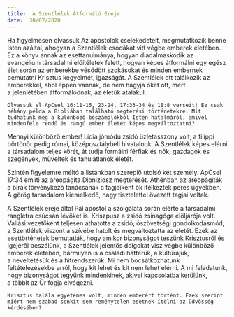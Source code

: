 ```yaml
---
title:  A Szentlélek Átformáló Ereje
date:  30/07/2020
---
```


Ha figyelmesen olvassuk Az apostolok cselekedeteit, megmutatkozik benne Isten azáltal, ahogyan a Szentlélek csodákat vitt végbe emberek életében. Ez a könyv annak az esettanulmánya, hogyan diadalmaskodik az evangélium társadalmi előítéletek felett, hogyan képes átformálni egy egész élet során az emberekbe vésődött szokásokat és minden embernek bemutatni Krisztus kegyelmét, igazságát. A Szentlélek ott találkozik az emberekkel, ahol éppen vannak, de nem hagyja őket ott, mert a jelenlétében átformálódnak, az életük átalakul.

`Olvassuk el ApCsel 16:11-15, 23-24, 17:33-34 és 18:8 verseit! Ez csak néhány példa a Bibliában található megtérési történetekre. Mit tudhatunk meg a különböző beszámolókból Isten hatalmáról, amivel mindenféle rendű és rangú ember életét képes megváltoztatni?`

Mennyi különböző ember! Lídia jómódú zsidó üzletasszony volt, a filippi börtönőr pedig római, középosztálybeli hivatalnok. A Szentlélek képes elérni a társadalom teljes körét, át tudja formálni férfiak és nők, gazdagok és szegények, műveltek és tanulatlanok életét.

Szintén figyelemre méltó a listánkban szereplő utolsó két személy. ApCsel 17:34 említi az areopágita Dioniziosz megtérését. Athénban az areopágiták a bírák törvénykező tanácsának a tagjaiként ők ítélkeztek peres ügyekben. A görög társadalom kiemelkedő, nagy tisztelettel övezett tagjai voltak.

A Szentlélek ereje által Pál apostol a szolgálata során elérte a társadalmi ranglétra csúcsán lévőket is. Kriszpusz a zsidó zsinagóga elöljárója volt. Vallási vezetőként teljesen áthatotta a zsidó, ószövetségi gondolkodásmód, a Szentlélek viszont a szívébe hatolt és megváltoztatta az életét. Ezek az esettörténetek bemutatják, hogy amikor bizonyságot teszünk Krisztusról és Igéjéről beszélünk, a Szentlélek jelentős dolgokat visz végbe különböző emberek életében, bármilyen is a családi hátterük, a kultúrájuk, a neveltetésük és a hitrendszerük. Mi nem bocsátkozhatunk feltételezésekbe arról, hogy kit lehet és kit nem lehet elérni. A mi feladatunk, hogy bizonyságot tegyünk mindenkinek, akivel kapcsolatba kerülünk, a többit az Úr fogja elvégezni.

`Krisztus halála egyetemes volt, minden emberért történt. Ezek szerint miért nem szabad senkit sem reménytelen esetnek ítélni az üdvösség kérdésében?`